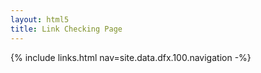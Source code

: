 ```yaml
---
layout: html5
title: Link Checking Page
---
```

{% include links.html nav=site.data.dfx.100.navigation -%}
